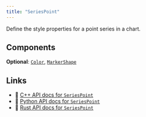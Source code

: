 ```yaml
---
title: "SeriesPoint"
---
```


Define the style properties for a point series in a chart.

## Components

**Optional**: [`Color`](../components/color.md), [`MarkerShape`](../components/marker_shape.md)

## Links
 * 🌊 [C++ API docs for `SeriesPoint`](https://ref.rerun.io/docs/cpp/stable/structrerun_1_1archetypes_1_1SeriesPoint.html?speculative-link)
 * 🐍 [Python API docs for `SeriesPoint`](https://ref.rerun.io/docs/python/stable/common/archetypes?speculative-link#rerun.archetypes.SeriesPoint)
 * 🦀 [Rust API docs for `SeriesPoint`](https://docs.rs/rerun/latest/rerun/archetypes/struct.SeriesPoint.html?speculative-link)

